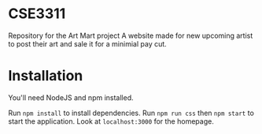 # CSE3311
Repository for the Art Mart project
A website made for new upcoming artist to post their art and sale it for a minimial pay cut.

# Installation
You'll need NodeJS and npm installed.

Run `npm install` to install dependencies. Run `npm run css` then `npm start` to start the application. Look at `localhost:3000` for the homepage.

